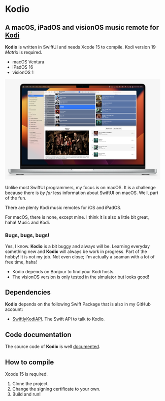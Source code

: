 #  Kodio

## A macOS, iPadOS and visionOS music remote for [Kodi](https://kodi.tv)

**Kodio** is written in SwiftUI and needs Xcode 15 to compile. Kodi version 19 *Matrix* is required.

- macOS Ventura
- iPadOS 16
- visionOS 1

![Screenshot](https://github.com/Desbeers/Kodio/raw/main/screenshot.png)

Unlike most SwiftUI programmers, my focus is on macOS. It is a challenge because there is *by far* less information about SwiftUI on macOS. Well, part of the fun.

There are plenty Kodi music remotes for iOS and iPadOS.

For macOS, there is none, except mine. I think it is also a little bit great, haha!
Music and Kodi.

### Bugs, bugs, bugs!

Yes, I know. **Kodio** is a bit buggy and always will be. Learning everyday something new and **Kodio** will always be work in progress. Part of the hobby! It is not my job. Not even close; I'm actually a seaman with a lot of free time, haha!

- Kodio depends on Bonjour to find your Kodi hosts.
- The visionOS version is only tested in the simulator but looks good!

## Dependencies

**Kodio** depends on the following Swift Package that is also in my GitHub account:

- [SwiftlyKodiAPI](https://github.com/Desbeers/swiftlykodiapi/). The Swift API to talk to Kodio.

## Code documentation

The source code of **Kodio** is well [documented](https://desbeers.github.io/Kodio/).

## How to compile

Xcode 15 is required.

1. Clone the project.
2. Change the signing certificate to your own.
2. Build and run!
